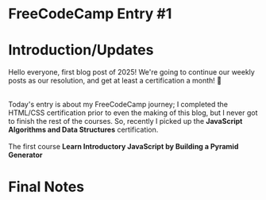 # FreeCodeCamp Entry #1

# Introduction/Updates
Hello everyone, first blog post of 2025! We're going to continue our weekly posts as our resolution, and get at least a certification a month! 🥳<br><br>

Today's entry is about my FreeCodeCamp journey; I completed the HTML/CSS certification prior to even the making of this blog, but I never got to finish the rest of the courses. 
So, recently I picked up the **JavaScript Algorithms and Data Structures** certification. <br><br>
The first course **Learn Introductory JavaScript by Building a Pyramid Generator**


# Final Notes
